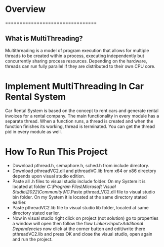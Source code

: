 # Overview
================================
## What is MultiThreading?

Multithreading is a model of program execution that allows for multiple threads to be created within a process, executing independently but concurrently sharing process resources. Depending on the hardware, threads can run fully parallel if they are distributed to their own CPU core.

# Implement MultiThreading In Car Rental System

Car Rental System is based on the concept to rent cars and generate rental invoices for a rental company. The main functionality in every module has a separate thread. When a function runs, a thread is created and when the function finishes its working, thread is terminated. You can get the thread pid in every module as well.

# How To Run This Project

+ Download pthread.h, semaphore.h, sched.h from include directory.
+ Download pthreadVC2.dll and pthreadVC.lib from x64 or x86 directory depends upon visual studio edition.
+ Paste all .h files to visual studio include folder. On my System it is located at folder
  *C:\Program Files\Microsoft Visual  Studio\2022\Community\VC*.Paste pthread_VC2.dll file to visual studio bin folder. On my System it is located at the same directory stated earlier.
+ Paste pthreadVC2.lib file to visual studio lib folder, located at same directory stated earlier.
+ Now in visual studio right click on project (not solution) go to properties 
  a window will open then follow the flow *Linker>Input>Additional Dependencies* now click at the corner button and edit/write there pthreadVC2.lib and press OK and close the visual studio, open again and run the project.
